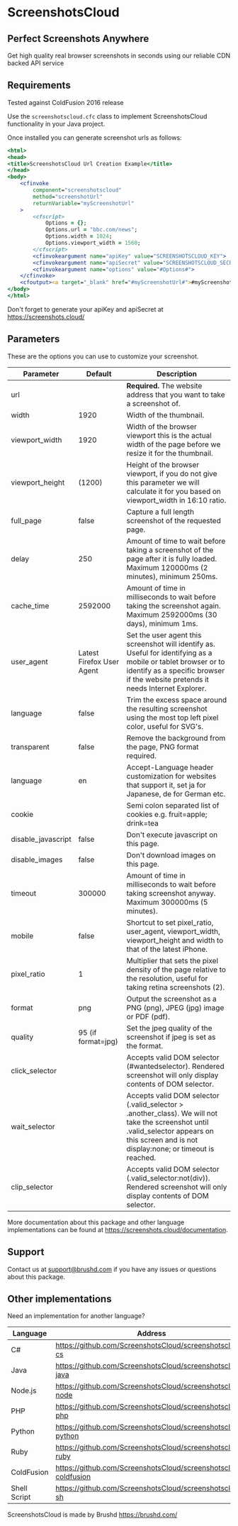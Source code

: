 # ScreenshotsCloud

## Perfect Screenshots Anywhere

Get high quality real browser screenshots in seconds using our reliable CDN backed API service

## Requirements

Tested against ColdFusion 2016 release

Use the `screenshotscloud.cfc` class to implement ScreenshotsCloud functionality in your Java project.

Once installed you can generate screenshot urls as follows:

```coldfusion
<html>
<head>
<title>ScreenshotsCloud Url Creation Example</title>
</head>
<body>
	<cfinvoke
		component="screenshotscloud"
		method="screenshotUrl"
		returnVariable="myScreenshotUrl"
	>
		<cfscript>
			Options = {};
		    Options.url = "bbc.com/news";
			Options.width = 1024;
		    Options.viewport_width = 1560;
		</cfscript>
	  	<cfinvokeargument name="apiKey" value="SCREENSHOTSCLOUD_KEY">
		<cfinvokeargument name="apiSecret" value="SCREENSHOTSCLOUD_SECRET">
		<cfinvokeargument name="options" value="#Options#">
	</cfinvoke>
	<cfoutput><a target="_blank" href="#myScreenshotUrl#">#myScreenshotUrl#</a></cfoutput>
</body>
</html>
```

Don't forget to generate your apiKey and apiSecret at https://screenshots.cloud/

## Parameters

These are the options you can use to customize your screenshot.

| Parameter | Default | Description |
| --- | --- | --- |
| url | | **Required.** The website address that you want to take a screenshot of. |
| width | 1920 | Width of the thumbnail. |
| viewport_width | 1920 | Width of the browser viewport this is the actual width of the page before we resize it for the thumbnail. |
| viewport_height | (1200) | Height of the browser viewport, if you do not give this parameter we will calculate it for you based on viewport_width in 16:10 ratio. |
| full_page | false | Capture a full length screenshot of the requested page. |
| delay | 250 | Amount of time to wait before taking a screenshot of the page after it is fully loaded. Maximum 120000ms (2 minutes), minimum 250ms. |
| cache_time | 2592000 | Amount of time in milliseconds to wait before taking the screenshot again. Maximum 2592000ms (30 days), minimum 1ms. |
| user_agent | Latest Firefox User Agent | Set the user agent this screenshot will identify as. Useful for identifying as a mobile or tablet browser or to identify as a specific browser if the website pretends it needs Internet Explorer. |
| language | false | Trim the excess space around the resulting screenshot using the most top left pixel color, useful for SVG's. |
| transparent | false | Remove the background from the page, PNG format required. |
| language | en | Accept-Language header customization for websites that support it, set ja for Japanese, de for German etc. |
| cookie | | Semi colon separated list of cookies e.g. fruit=apple; drink=tea |
| disable_javascript | false | Don't execute javascript on this page. |
| disable_images | false | Don't download images on this page. |
| timeout | 300000 | Amount of time in milliseconds to wait before taking screenshot anyway. Maximum 300000ms (5 minutes). |
| mobile | false | Shortcut to set pixel_ratio, user_agent, viewport_width, viewport_height and width to that of the latest iPhone. |
| pixel_ratio | 1 | Multiplier that sets the pixel density of the page relative to the resolution, useful for taking retina screenshots (2). |
| format | png | Output the screenshot as a PNG (png), JPEG (jpg) image or PDF (pdf). |
| quality | 95 (if format=jpg) | Set the jpeg quality of the screenshot if jpeg is set as the format. |
| click_selector | | Accepts valid DOM selector (#wantedselector). Rendered screenshot will only display contents of DOM selector. |
| wait_selector | | Accepts valid DOM selector (.valid_selector > .another_class). We will not take the screenshot until .valid_selector appears on this screen and is not display:none; or timeout is reached. |
| clip_selector | | Accepts valid DOM selector (.valid_selector:not(div)). Rendered screenshot will only display contents of DOM selector. |

More documentation about this package and other language implementations can be found at https://screenshots.cloud/documentation.

## Support

Contact us at support@brushd.com if you have any issues or questions about this package.

## Other implementations

Need an implementation for another language?

| Language | Address |
| --- | --- |
| C# | https://github.com/ScreenshotsCloud/screenshotscloud-cs |
| Java | https://github.com/ScreenshotsCloud/screenshotscloud-java |
| Node.js | https://github.com/ScreenshotsCloud/screenshotscloud-node |
| PHP | https://github.com/ScreenshotsCloud/screenshotscloud-php |
| Python |https://github.com/ScreenshotsCloud/screenshotscloud-python |
| Ruby | https://github.com/ScreenshotsCloud/screenshotscloud-ruby |
| ColdFusion | https://github.com/ScreenshotsCloud/screenshotscloud-coldfusion |
| Shell Script | https://github.com/ScreenshotsCloud/screenshotscloud-sh |

ScreenshotsCloud is made by Brushd https://brushd.com/